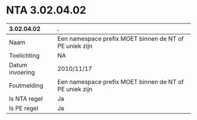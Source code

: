 # NTA 3.02.04.02

 3.02.04.02 | . 
 :--- | :--- 
 Naam | Een namespace prefix MOET binnen de NT of PE uniek zijn 
 Toelichting | NA 
 Datum invoering | 2010/11/17 
 Foutmelding | Een namespace prefix MOET binnen de NT of PE uniek zijn 
 Is NTA regel | Ja 
 Is PE regel | Ja 
